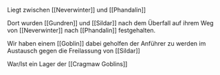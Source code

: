 Liegt zwischen [[Neverwinter]] und [[Phandalin]]

Dort wurden [[Gundren]] und [[Sildar]] nach dem Überfall auf ihrem Weg von [[Neverwinter]] nach [[Phandalin]] festgehalten.

Wir haben einem [[Goblin]] dabei geholfen der Anführer zu werden im Austausch gegen die Freilassung von [[Sildar]]

War/Ist ein Lager der [[Cragmaw Goblins]]